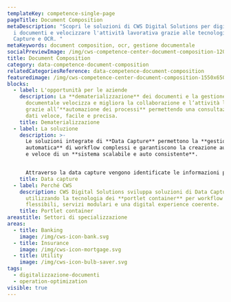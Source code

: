 ```yaml
---
templateKey: competence-single-page
pageTitle: Document Composition
metaDescription: "Scopri le soluzioni di CWS Digital Solutions per digitalizzare
  i documenti e velocizzare l'attività lavorativa grazie alle tecnologie di Data
  Capture e OCR. "
metaKeywords: document composition, ocr, gestione documentale
socialPreviewImage: /img/cws-competence-center-document-composition-1200x628.jpg
title: Document Composition
category: data-competence-document-composition
relatedCategoriesReference: data-competence-document-composition
featuredimage: /img/cws-competence-center-document-composition-1550x650.png
blocks:
  - label: L'opportunità per le aziende
    description: La **dematerializzazione** dei documenti e la gestione del
      documentale velocizza e migliora la collaborazione e l’attività lavorativa
      grazie all’**automazione dei processi** permettendo una consultazione dei
      dati veloce, facile e precisa.
    title: Dematerializzazione
  - label: La soluzione
    description: >-
      Le soluzioni integrate di **Data Capture** permettono la **gestione
      automatica** di workflow complessi e garantiscono la creazione automatica
      e veloce di un **sistema scalabile e auto consistente**.​


      Attraverso la data capture vengono identificate le informazioni presenti in documenti digitali e scannerizzati e **archiviati** i documenti digitalizzati su piattaforme documentali.
    title: Data capture
  - label: Perché CWS
    description: CWS Digital Solutions sviluppa soluzioni di Data Capture
      utilizzando la tecnologia dei **portlet container** per workflow
      flessibili, servizi modulari e una digital experience coerente.
    title: Portlet container
areastitle: Settori di specializzazione
areas:
  - title: Banking
    image: /img/cws-icon-bank.svg
  - title: Insurance
    image: /img/cws-icon-mortgage.svg
  - title: Utility
    image: /img/cws-icon-bulb-saver.svg
tags:
  - digitalizzazione-documenti
  - operation-optimization
visible: true
---
```

